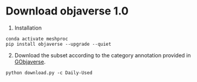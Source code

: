 # Download objaverse 1.0

1. Installation
```
conda activate meshproc
pip install objaverse --upgrade --quiet
```

2. Download the subset according to the category annotation provided in [GObjaverse](https://aigc3d.github.io/gobjaverse/).
```
python download.py -c Daily-Used
```

